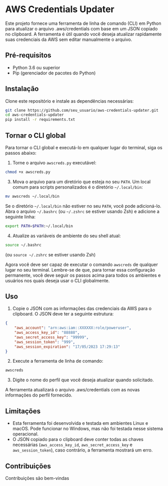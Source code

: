 # AWS Credentials Updater

Este projeto fornece uma ferramenta de linha de comando (CLI) em Python para atualizar o arquivo .aws/credentials com base em um JSON copiado no clipboard. A ferramenta é útil quando você deseja atualizar rapidamente suas credenciais da AWS sem editar manualmente o arquivo.

## Pré-requisitos

- Python 3.6 ou superior
- Pip (gerenciador de pacotes do Python)

## Instalação

Clone este repositório e instale as dependências necessárias:

```bash
git clone https://github.com/seu_usuario/aws-credentials-updater.git
cd aws-credentials-updater
pip install -r requirements.txt
```

## Tornar o CLI global

Para tornar o CLI global e executá-lo em qualquer lugar do terminal, siga os passos abaixo:

1. Torne o arquivo `awscreds.py` executável:

```bash
chmod +x awscreds.py
```

3. Mova o arquivo para um diretório que esteja no seu `PATH`. Um local comum para scripts personalizados é o diretório `~/.local/bin`:

```bash
mv awscreds ~/.local/bin
```

Se o diretório `~/.local/bin` não estiver no seu `PATH`, você pode adicioná-lo. Abra o arquivo `~/.bashrc` (ou `~/.zshrc` se estiver usando Zsh) e adicione a seguinte linha:

```bash
export PATH=$PATH:~/.local/bin
```

4. Atualize as variáveis de ambiente do seu shell atual:

```bash
source ~/.bashrc
```

(ou `source ~/.zshrc` se estiver usando Zsh)

Agora você deve ser capaz de executar o comando `awscreds` de qualquer lugar no seu terminal. Lembre-se de que, para tornar essa configuração permanente, você deve seguir os passos acima para todos os ambientes e usuários nos quais deseja usar o CLI globalmente.

## Uso

1. Copie o JSON com as informações das credenciais da AWS para o clipboard. O JSON deve ter a seguinte estrutura:

```json
{
    "aws_account": "arn:aws:iam::XXXXXX:role/poweruser",
    "aws_access_key_id": "88888",
    "aws_secret_access_key": "99999",
    "aws_session_token": "999",
    "aws_session_expiration": "17/05/2023 17:29:13"
}
```

2. Execute a ferramenta de linha de comando:

```bash
awscreds
```

3. Digite o nome do perfil que você deseja atualizar quando solicitado.

A ferramenta atualizará o arquivo .aws/credentials com as novas informações do perfil fornecido.

## Limitações

- Esta ferramenta foi desenvolvida e testada em ambientes Linux e macOS. Pode funcionar no Windows, mas não foi testada nesse sistema operacional.
- O JSON copiado para o clipboard deve conter todas as chaves necessárias (`aws_access_key_id`, `aws_secret_access_key` e `aws_session_token`), caso contrário, a ferramenta mostrará um erro.

## Contribuições

Contribuições são bem-vindas